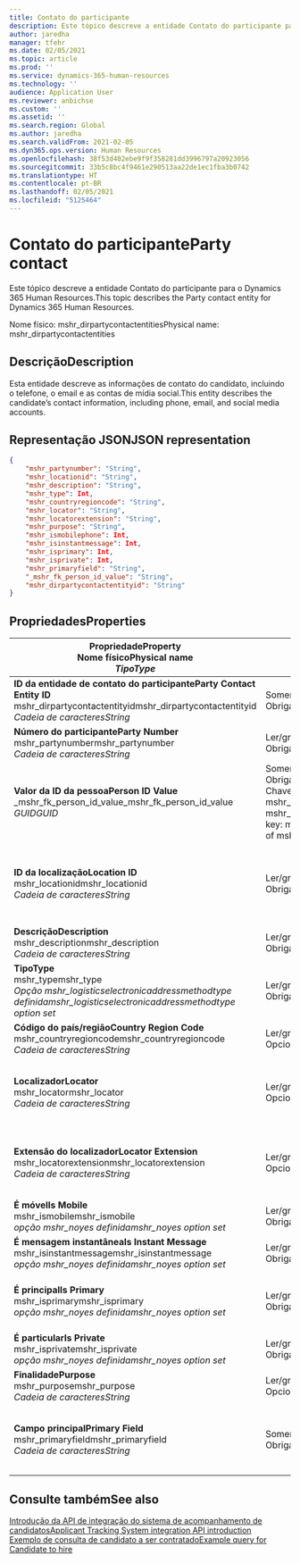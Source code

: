 ```yaml
---
title: Contato do participante
description: Este tópico descreve a entidade Contato do participante para o Dynamics 365 Human Resources.
author: jaredha
manager: tfehr
ms.date: 02/05/2021
ms.topic: article
ms.prod: ''
ms.service: dynamics-365-human-resources
ms.technology: ''
audience: Application User
ms.reviewer: anbichse
ms.custom: ''
ms.assetid: ''
ms.search.region: Global
ms.author: jaredha
ms.search.validFrom: 2021-02-05
ms.dyn365.ops.version: Human Resources
ms.openlocfilehash: 38f53d402ebe9f9f358281dd3996797a20923056
ms.sourcegitcommit: 33b5c8bc4f9461e290513aa22de1ec1fba3b0742
ms.translationtype: HT
ms.contentlocale: pt-BR
ms.lasthandoff: 02/05/2021
ms.locfileid: "5125464"
---
```

# <a name="party-contact"></a><span data-ttu-id="e60af-103">Contato do participante</span><span class="sxs-lookup"><span data-stu-id="e60af-103">Party contact</span></span>

<span data-ttu-id="e60af-104">Este tópico descreve a entidade Contato do participante para o Dynamics 365 Human Resources.</span><span class="sxs-lookup"><span data-stu-id="e60af-104">This topic describes the Party contact entity for Dynamics 365 Human Resources.</span></span>

<span data-ttu-id="e60af-105">Nome físico: mshr_dirpartycontactentities</span><span class="sxs-lookup"><span data-stu-id="e60af-105">Physical name: mshr_dirpartycontactentities</span></span>

## <a name="description"></a><span data-ttu-id="e60af-106">Descrição</span><span class="sxs-lookup"><span data-stu-id="e60af-106">Description</span></span>

<span data-ttu-id="e60af-107">Esta entidade descreve as informações de contato do candidato, incluindo o telefone, o email e as contas de mídia social.</span><span class="sxs-lookup"><span data-stu-id="e60af-107">This entity describes the candidate’s contact information, including phone, email, and social media accounts.</span></span>

## <a name="json-representation"></a><span data-ttu-id="e60af-108">Representação JSON</span><span class="sxs-lookup"><span data-stu-id="e60af-108">JSON representation</span></span>

```json
{
    "mshr_partynumber": "String",
    "mshr_locationid": "String",
    "mshr_description": "String",
    "mshr_type": Int,
    "mshr_countryregioncode": "String",
    "mshr_locator": "String",
    "mshr_locatorextension": "String",
    "mshr_purpose": "String",
    "mshr_ismobilephone": Int,
    "mshr_isinstantmessage": Int,
    "mshr_isprimary": Int,
    "mshr_isprivate": Int,
    "mshr_primaryfield": "String",
    "_mshr_fk_person_id_value": "String",
    "mshr_dirpartycontactentityid": "String"
}
```

## <a name="properties"></a><span data-ttu-id="e60af-109">Propriedades</span><span class="sxs-lookup"><span data-stu-id="e60af-109">Properties</span></span>

| <span data-ttu-id="e60af-110">Propriedade</span><span class="sxs-lookup"><span data-stu-id="e60af-110">Property</span></span><br><span data-ttu-id="e60af-111">**Nome físico**</span><span class="sxs-lookup"><span data-stu-id="e60af-111">**Physical name**</span></span><br><span data-ttu-id="e60af-112">**_Tipo_**</span><span class="sxs-lookup"><span data-stu-id="e60af-112">**_Type_**</span></span> | <span data-ttu-id="e60af-113">Usar</span><span class="sxs-lookup"><span data-stu-id="e60af-113">Use</span></span> | <span data-ttu-id="e60af-114">Descrição</span><span class="sxs-lookup"><span data-stu-id="e60af-114">Description</span></span> |
| --- | --- | --- |
| <span data-ttu-id="e60af-115">**ID da entidade de contato do participante**</span><span class="sxs-lookup"><span data-stu-id="e60af-115">**Party Contact Entity ID**</span></span><br><span data-ttu-id="e60af-116">mshr_dirpartycontactentityid</span><span class="sxs-lookup"><span data-stu-id="e60af-116">mshr_dirpartycontactentityid</span></span><br><span data-ttu-id="e60af-117">*Cadeia de caracteres*</span><span class="sxs-lookup"><span data-stu-id="e60af-117">*String*</span></span> | <span data-ttu-id="e60af-118">Somente leitura</span><span class="sxs-lookup"><span data-stu-id="e60af-118">Read-only</span></span><br><span data-ttu-id="e60af-119">Obrigatório</span><span class="sxs-lookup"><span data-stu-id="e60af-119">Required</span></span> | <span data-ttu-id="e60af-120">Um identificador exclusivo gerado pelo sistema para o registro de entidade.</span><span class="sxs-lookup"><span data-stu-id="e60af-120">System-generated unique identifier for the entity record.</span></span> |
| <span data-ttu-id="e60af-121">**Número do participante**</span><span class="sxs-lookup"><span data-stu-id="e60af-121">**Party Number**</span></span><br><span data-ttu-id="e60af-122">mshr_partynumber</span><span class="sxs-lookup"><span data-stu-id="e60af-122">mshr_partynumber</span></span><br><span data-ttu-id="e60af-123">*Cadeia de caracteres*</span><span class="sxs-lookup"><span data-stu-id="e60af-123">*String*</span></span> | <span data-ttu-id="e60af-124">Ler/gravar</span><span class="sxs-lookup"><span data-stu-id="e60af-124">Read/write</span></span><br><span data-ttu-id="e60af-125">Obrigatório</span><span class="sxs-lookup"><span data-stu-id="e60af-125">Required</span></span> | <span data-ttu-id="e60af-126">A ID do registro de participante (pessoa) associado.</span><span class="sxs-lookup"><span data-stu-id="e60af-126">The ID of the associated party (person) record.</span></span> |
| <span data-ttu-id="e60af-127">**Valor da ID da pessoa**</span><span class="sxs-lookup"><span data-stu-id="e60af-127">**Person ID Value**</span></span><br><span data-ttu-id="e60af-128">_mshr_fk_person_id_value</span><span class="sxs-lookup"><span data-stu-id="e60af-128">_mshr_fk_person_id_value</span></span><br><span data-ttu-id="e60af-129">*GUID*</span><span class="sxs-lookup"><span data-stu-id="e60af-129">*GUID*</span></span> | <span data-ttu-id="e60af-130">Somente leitura</span><span class="sxs-lookup"><span data-stu-id="e60af-130">Read-only</span></span><br><span data-ttu-id="e60af-131">Obrigatório</span><span class="sxs-lookup"><span data-stu-id="e60af-131">Required</span></span><br><span data-ttu-id="e60af-132">Chave estrangeira: mshr_dirpersonentityid de mshr_dirpersonentity</span><span class="sxs-lookup"><span data-stu-id="e60af-132">Foreign key: mshr_dirpersonentityid of mshr_dirpersonentity</span></span> | <span data-ttu-id="e60af-133">O identificador gerado pelo sistema do registro da entidade de participante (pessoa).</span><span class="sxs-lookup"><span data-stu-id="e60af-133">The system-generated identifier of the party (person) entity record.</span></span> |
| <span data-ttu-id="e60af-134">**ID da localização**</span><span class="sxs-lookup"><span data-stu-id="e60af-134">**Location ID**</span></span><br><span data-ttu-id="e60af-135">mshr_locationid</span><span class="sxs-lookup"><span data-stu-id="e60af-135">mshr_locationid</span></span><br><span data-ttu-id="e60af-136">*Cadeia de caracteres*</span><span class="sxs-lookup"><span data-stu-id="e60af-136">*String*</span></span> | <span data-ttu-id="e60af-137">Ler/gravar</span><span class="sxs-lookup"><span data-stu-id="e60af-137">Read/write</span></span><br><span data-ttu-id="e60af-138">Obrigatório</span><span class="sxs-lookup"><span data-stu-id="e60af-138">Required</span></span> | <span data-ttu-id="e60af-139">A ID de localização do registro do endereço.</span><span class="sxs-lookup"><span data-stu-id="e60af-139">The location ID of the address record.</span></span> <span data-ttu-id="e60af-140">Configure na entidade mshr_logisticspostaladdresslocationcdsentity.</span><span class="sxs-lookup"><span data-stu-id="e60af-140">Set up in mshr_logisticspostaladdresslocationcdsentity entity.</span></span> |
| <span data-ttu-id="e60af-141">**Descrição**</span><span class="sxs-lookup"><span data-stu-id="e60af-141">**Description**</span></span><br><span data-ttu-id="e60af-142">mshr_description</span><span class="sxs-lookup"><span data-stu-id="e60af-142">mshr_description</span></span><br><span data-ttu-id="e60af-143">*Cadeia de caracteres*</span><span class="sxs-lookup"><span data-stu-id="e60af-143">*String*</span></span> | <span data-ttu-id="e60af-144">Ler/gravar</span><span class="sxs-lookup"><span data-stu-id="e60af-144">Read/write</span></span><br><span data-ttu-id="e60af-145">Obrigatório</span><span class="sxs-lookup"><span data-stu-id="e60af-145">Required</span></span> | <span data-ttu-id="e60af-146">A descrição dos detalhes do contato.</span><span class="sxs-lookup"><span data-stu-id="e60af-146">The description of the contact details.</span></span> |
| <span data-ttu-id="e60af-147">**Tipo**</span><span class="sxs-lookup"><span data-stu-id="e60af-147">**Type**</span></span><br><span data-ttu-id="e60af-148">mshr_type</span><span class="sxs-lookup"><span data-stu-id="e60af-148">mshr_type</span></span><br><span data-ttu-id="e60af-149">*Opção mshr_logisticselectronicaddressmethodtype definida*</span><span class="sxs-lookup"><span data-stu-id="e60af-149">*mshr_logisticselectronicaddressmethodtype option set*</span></span> | <span data-ttu-id="e60af-150">Ler/gravar</span><span class="sxs-lookup"><span data-stu-id="e60af-150">Read/write</span></span><br><span data-ttu-id="e60af-151">Obrigatório</span><span class="sxs-lookup"><span data-stu-id="e60af-151">Required</span></span> | <span data-ttu-id="e60af-152">O tipo de detalhe do contato.</span><span class="sxs-lookup"><span data-stu-id="e60af-152">The contact detail type.</span></span> |
| <span data-ttu-id="e60af-153">**Código do país/região**</span><span class="sxs-lookup"><span data-stu-id="e60af-153">**Country Region Code**</span></span><br><span data-ttu-id="e60af-154">mshr_countryregioncode</span><span class="sxs-lookup"><span data-stu-id="e60af-154">mshr_countryregioncode</span></span><br><span data-ttu-id="e60af-155">*Cadeia de caracteres*</span><span class="sxs-lookup"><span data-stu-id="e60af-155">*String*</span></span> | <span data-ttu-id="e60af-156">Ler/gravar</span><span class="sxs-lookup"><span data-stu-id="e60af-156">Read/write</span></span><br><span data-ttu-id="e60af-157">Opcional</span><span class="sxs-lookup"><span data-stu-id="e60af-157">Optional</span></span> | <span data-ttu-id="e60af-158">O país ou região do endereço</span><span class="sxs-lookup"><span data-stu-id="e60af-158">The country or region of the address.</span></span> |
| <span data-ttu-id="e60af-159">**Localizador**</span><span class="sxs-lookup"><span data-stu-id="e60af-159">**Locator**</span></span><br><span data-ttu-id="e60af-160">mshr_locator</span><span class="sxs-lookup"><span data-stu-id="e60af-160">mshr_locator</span></span><br><span data-ttu-id="e60af-161">*Cadeia de caracteres*</span><span class="sxs-lookup"><span data-stu-id="e60af-161">*String*</span></span> | <span data-ttu-id="e60af-162">Ler/gravar</span><span class="sxs-lookup"><span data-stu-id="e60af-162">Read/write</span></span><br><span data-ttu-id="e60af-163">Opcional</span><span class="sxs-lookup"><span data-stu-id="e60af-163">Optional</span></span> | <span data-ttu-id="e60af-164">Os detalhes do contato.</span><span class="sxs-lookup"><span data-stu-id="e60af-164">The contact details.</span></span> <span data-ttu-id="e60af-165">Por exemplo, se o tipo for **Endereço de email**, este campo conterá o endereço de email do candidato.</span><span class="sxs-lookup"><span data-stu-id="e60af-165">For example, if the type is **Email address**, then this field contains the candidate’s email address.</span></span> |
| <span data-ttu-id="e60af-166">**Extensão do localizador**</span><span class="sxs-lookup"><span data-stu-id="e60af-166">**Locator Extension**</span></span><br><span data-ttu-id="e60af-167">mshr_locatorextension</span><span class="sxs-lookup"><span data-stu-id="e60af-167">mshr_locatorextension</span></span><br><span data-ttu-id="e60af-168">*Cadeia de caracteres*</span><span class="sxs-lookup"><span data-stu-id="e60af-168">*String*</span></span> | <span data-ttu-id="e60af-169">Ler/gravar</span><span class="sxs-lookup"><span data-stu-id="e60af-169">Read/write</span></span><br><span data-ttu-id="e60af-170">Opcional</span><span class="sxs-lookup"><span data-stu-id="e60af-170">Optional</span></span> | <span data-ttu-id="e60af-171">A extensão do localizador.</span><span class="sxs-lookup"><span data-stu-id="e60af-171">The locator extension.</span></span> <span data-ttu-id="e60af-172">Por exemplo, se o tipo for **Telefone**, esta propriedade conterá a extensão de número de telefone.</span><span class="sxs-lookup"><span data-stu-id="e60af-172">For example, if the type is **Phone**, then this property would contain the phone number extension.</span></span> |
| <span data-ttu-id="e60af-173">**É móvel**</span><span class="sxs-lookup"><span data-stu-id="e60af-173">**Is Mobile**</span></span><br><span data-ttu-id="e60af-174">mshr_ismobile</span><span class="sxs-lookup"><span data-stu-id="e60af-174">mshr_ismobile</span></span><br><span data-ttu-id="e60af-175">*opção mshr_noyes definida*</span><span class="sxs-lookup"><span data-stu-id="e60af-175">*mshr_noyes option set*</span></span> | <span data-ttu-id="e60af-176">Ler/gravar</span><span class="sxs-lookup"><span data-stu-id="e60af-176">Read/write</span></span><br><span data-ttu-id="e60af-177">Obrigatório</span><span class="sxs-lookup"><span data-stu-id="e60af-177">Required</span></span> | <span data-ttu-id="e60af-178">Especifica se o número de telefone é um número de celular.</span><span class="sxs-lookup"><span data-stu-id="e60af-178">Specifies whether the phone is a mobile number.</span></span> |
| <span data-ttu-id="e60af-179">**É mensagem instantânea**</span><span class="sxs-lookup"><span data-stu-id="e60af-179">**Is Instant Message**</span></span><br><span data-ttu-id="e60af-180">mshr_isinstantmessage</span><span class="sxs-lookup"><span data-stu-id="e60af-180">mshr_isinstantmessage</span></span><br><span data-ttu-id="e60af-181">*opção mshr_noyes definida*</span><span class="sxs-lookup"><span data-stu-id="e60af-181">*mshr_noyes option set*</span></span> | <span data-ttu-id="e60af-182">Ler/gravar</span><span class="sxs-lookup"><span data-stu-id="e60af-182">Read/write</span></span><br><span data-ttu-id="e60af-183">Obrigatório</span><span class="sxs-lookup"><span data-stu-id="e60af-183">Required</span></span> | <span data-ttu-id="e60af-184">Especifica se o telefone está habilitado para mensagens instantâneas.</span><span class="sxs-lookup"><span data-stu-id="e60af-184">Specifies whether the phone is enabled for instant messaging.</span></span> |
| <span data-ttu-id="e60af-185">**É principal**</span><span class="sxs-lookup"><span data-stu-id="e60af-185">**Is Primary**</span></span><br><span data-ttu-id="e60af-186">mshr_isprimary</span><span class="sxs-lookup"><span data-stu-id="e60af-186">mshr_isprimary</span></span><br><span data-ttu-id="e60af-187">*opção mshr_noyes definida*</span><span class="sxs-lookup"><span data-stu-id="e60af-187">*mshr_noyes option set*</span></span> | <span data-ttu-id="e60af-188">Ler/gravar</span><span class="sxs-lookup"><span data-stu-id="e60af-188">Read/write</span></span><br><span data-ttu-id="e60af-189">Obrigatório</span><span class="sxs-lookup"><span data-stu-id="e60af-189">Required</span></span> | <span data-ttu-id="e60af-190">Determina o contato principal do tipo de contato.</span><span class="sxs-lookup"><span data-stu-id="e60af-190">Determines the primary contact of the contact type.</span></span> <span data-ttu-id="e60af-191">Deve haver somente um registro principal por tipo de contato.</span><span class="sxs-lookup"><span data-stu-id="e60af-191">There must be only one primary record per contact type.</span></span> |
| <span data-ttu-id="e60af-192">**É particular**</span><span class="sxs-lookup"><span data-stu-id="e60af-192">**Is Private**</span></span><br><span data-ttu-id="e60af-193">mshr_isprivate</span><span class="sxs-lookup"><span data-stu-id="e60af-193">mshr_isprivate</span></span><br><span data-ttu-id="e60af-194">*opção mshr_noyes definida*</span><span class="sxs-lookup"><span data-stu-id="e60af-194">*mshr_noyes option set*</span></span> | <span data-ttu-id="e60af-195">Ler/gravar</span><span class="sxs-lookup"><span data-stu-id="e60af-195">Read/write</span></span><br><span data-ttu-id="e60af-196">Obrigatório</span><span class="sxs-lookup"><span data-stu-id="e60af-196">Required</span></span> | <span data-ttu-id="e60af-197">Identifica se este endereço é um endereço particular da pessoa.</span><span class="sxs-lookup"><span data-stu-id="e60af-197">Identifies whether this address is a private address for the person.</span></span> |
| <span data-ttu-id="e60af-198">**Finalidade**</span><span class="sxs-lookup"><span data-stu-id="e60af-198">**Purpose**</span></span><br><span data-ttu-id="e60af-199">mshr_purpose</span><span class="sxs-lookup"><span data-stu-id="e60af-199">mshr_purpose</span></span><br><span data-ttu-id="e60af-200">*Cadeia de caracteres*</span><span class="sxs-lookup"><span data-stu-id="e60af-200">*String*</span></span> | <span data-ttu-id="e60af-201">Ler/gravar</span><span class="sxs-lookup"><span data-stu-id="e60af-201">Read/write</span></span><br><span data-ttu-id="e60af-202">Opcional</span><span class="sxs-lookup"><span data-stu-id="e60af-202">Optional</span></span> | <span data-ttu-id="e60af-203">A finalidade/função de detalhes do contato.</span><span class="sxs-lookup"><span data-stu-id="e60af-203">The purpose/role of the contact details.</span></span> |
| <span data-ttu-id="e60af-204">**Campo principal**</span><span class="sxs-lookup"><span data-stu-id="e60af-204">**Primary Field**</span></span><br><span data-ttu-id="e60af-205">mshr_primaryfield</span><span class="sxs-lookup"><span data-stu-id="e60af-205">mshr_primaryfield</span></span><br><span data-ttu-id="e60af-206">*Cadeia de caracteres*</span><span class="sxs-lookup"><span data-stu-id="e60af-206">*String*</span></span> | <span data-ttu-id="e60af-207">Somente leitura</span><span class="sxs-lookup"><span data-stu-id="e60af-207">Read-only</span></span><br><span data-ttu-id="e60af-208">Obrigatório</span><span class="sxs-lookup"><span data-stu-id="e60af-208">Required</span></span> | <span data-ttu-id="e60af-209">Campo usado como identificador principal do registro de entidade.</span><span class="sxs-lookup"><span data-stu-id="e60af-209">Field used as a primary identifier of the entity record.</span></span> <span data-ttu-id="e60af-210">Combinação de número, tipo, descrição e localizador do participante.</span><span class="sxs-lookup"><span data-stu-id="e60af-210">Combination of party number, type, description, and locator.</span></span> |

## <a name="see-also"></a><span data-ttu-id="e60af-211">Consulte também</span><span class="sxs-lookup"><span data-stu-id="e60af-211">See also</span></span>

[<span data-ttu-id="e60af-212">Introdução da API de integração do sistema de acompanhamento de candidatos</span><span class="sxs-lookup"><span data-stu-id="e60af-212">Applicant Tracking System integration API introduction</span></span>](hr-admin-integration-ats-api-introduction.md)<br>
[<span data-ttu-id="e60af-213">Exemplo de consulta de candidato a ser contratado</span><span class="sxs-lookup"><span data-stu-id="e60af-213">Example query for Candidate to hire</span></span>](hr-admin-integration-ats-api-candidate-to-hire-example-query.md)

